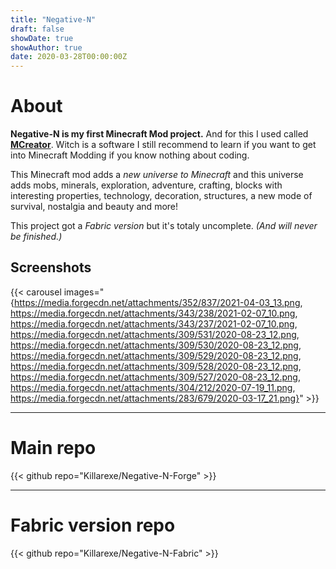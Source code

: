 ```yaml
---
title: "Negative-N"
draft: false
showDate: true
showAuthor: true
date: 2020-03-28T00:00:00Z
---
```


# About

**Negative-N is my first Minecraft Mod project.** And for this I used called [**MCreator**](https://mcreator.net/). Witch is a software I still recommend to learn if you want to get into Minecraft Modding if you know nothing about coding.

This Minecraft mod adds a *new universe to Minecraft* and this universe adds mobs, minerals, exploration, adventure, crafting, blocks with interesting properties, technology, decoration, structures, a new mode of survival, nostalgia and beauty and more!

This project got a *Fabric version* but it's totaly uncomplete. *(And will never be finished.)*

## Screenshots

{{< carousel images="{https://media.forgecdn.net/attachments/352/837/2021-04-03_13.png, https://media.forgecdn.net/attachments/343/238/2021-02-07_10.png, https://media.forgecdn.net/attachments/343/237/2021-02-07_10.png, https://media.forgecdn.net/attachments/309/531/2020-08-23_12.png, https://media.forgecdn.net/attachments/309/530/2020-08-23_12.png, https://media.forgecdn.net/attachments/309/529/2020-08-23_12.png, https://media.forgecdn.net/attachments/309/528/2020-08-23_12.png, https://media.forgecdn.net/attachments/309/527/2020-08-23_12.png, https://media.forgecdn.net/attachments/304/212/2020-07-19_11.png, https://media.forgecdn.net/attachments/283/679/2020-03-17_21.png}" >}}

---

# Main repo

{{< github repo="Killarexe/Negative-N-Forge" >}}

---

# Fabric version repo

{{< github repo="Killarexe/Negative-N-Fabric" >}}

